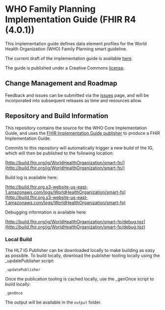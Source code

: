 # WHO Family Planning Implementation Guide (FHIR R4 (4.0.1))

This implementation guide defines data element profiles for the World Health Organization (WHO) Family Planning smart guideline.

The current draft of the implementation guide is available [here](http://build.fhir.org/ig/WorldHealthOrganization/smart-fp/).

The guide is published under a Creative Commons [license](LICENSE.md).


## Change Management and Roadmap

Feedback and issues can be submitted via the [issues](issues) page, and will be incorporated into subsequent releases as time and resources allow.

## Repository and Build Information

This repository contains the source for the WHO Core Implementation Guide, and uses the [FHIR Implementation Guide publisher](http://wiki.hl7.org/index.php?title=IG_Publisher_Documentation) to produce a FHIR Implementation Guide.

Commits to this repository will automatically trigger a new build of the IG, which will then be published to the following location:

[http://build.fhir.org/ig/WorldHealthOrganization/smart-fp/](http://build.fhir.org/ig/WorldHealthOrganization/smart-fp/)

Build log is available here:

[http://build.fhir.org.s3-website-us-east-1.amazonaws.com/logs/WorldHealthOrganization/smart-fp](http://build.fhir.org.s3-website-us-east-1.amazonaws.com/logs/WorldHealthOrganization/smart-fp)

Debugging information is available here:

[http://build.fhir.org/ig/WorldHealthOrganization/smart-fp/debug.tgz](http://build.fhir.org/ig/WorldHealthOrganization/smart-fp/debug.tgz)

### Local Build

The HL7 IG Publisher can be downloaded locally to make building as easy as possible. To build locally, download the publisher tooling locally using the _updatePublisher script:

    _updatePublisher

Once the publication tooling is cached locally, use the _genOnce script to build locally:

    _genOnce

The output will be available in the `output` folder.

